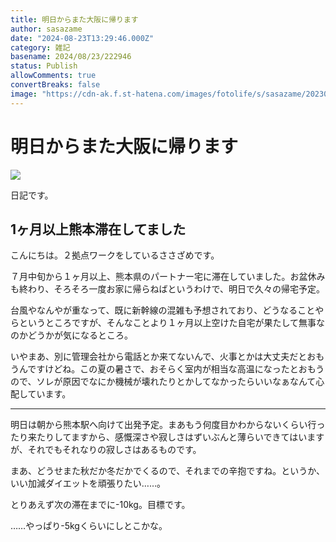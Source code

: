 ```yaml
---
title: 明日からまた大阪に帰ります
author: sasazame
date: "2024-08-23T13:29:46.000Z"
category: 雑記
basename: 2024/08/23/222946
status: Publish
allowComments: true
convertBreaks: false
image: "https://cdn-ak.f.st-hatena.com/images/fotolife/s/sasazame/20230908/20230908202155.png"
---
```

# 明日からまた大阪に帰ります

![](https://cdn-ak.f.st-hatena.com/images/fotolife/s/sasazame/20230908/20230908202155.png)

日記です。

<!-- Extended Body -->

## 1ヶ月以上熊本滞在してました

こんにちは。２拠点ワークをしているささざめです。

７月中旬から１ヶ月以上、熊本県のパートナー宅に滞在していました。お盆休みも終わり、そろそろ一度お家に帰らねばというわけで、明日で久々の帰宅予定。

台風やなんやが重なって、既に新幹線の混雑も予想されており、どうなることやらというところですが、そんなことより１ヶ月以上空けた自宅が果たして無事なのかどうかが気になるところ。

いやまあ、別に管理会社から電話とか来てないんで、火事とかは大丈夫だとおもうんですけどね。この夏の暑さで、おそらく室内が相当な高温になったとおもうので、ソレが原因でなにか機械が壊れたりとかしてなかったらいいなぁなんて心配しています。

* * *

明日は朝から熊本駅へ向けて出発予定。まあもう何度目かわからないくらい行ったり来たりしてますから、感慨深さや寂しさはずいぶんと薄らいできてはいますが、それでもそれなりの寂しさはあるものです。

まあ、どうせまた秋だか冬だかでくるので、それまでの辛抱ですね。というか、いい加減ダイエットを頑張りたい……。

とりあえず次の滞在までに-10kg。目標です。

……やっぱり-5kgくらいにしとこかな。